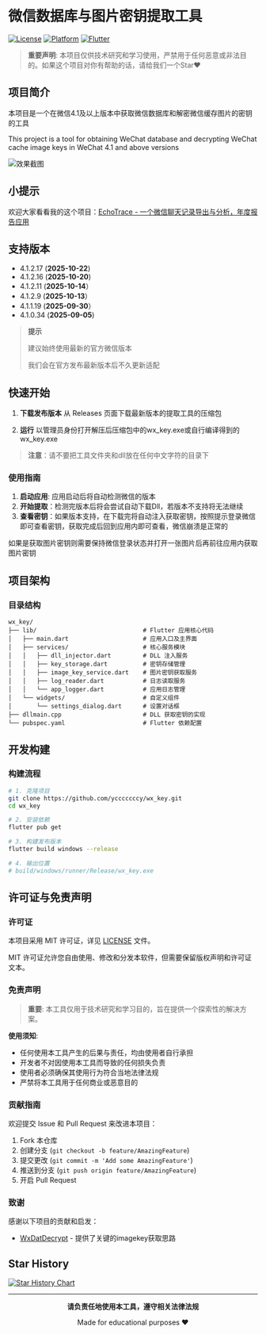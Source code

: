# 微信数据库与图片密钥提取工具

[![License](https://img.shields.io/badge/license-MIT-green.svg)](LICENSE)
[![Platform](https://img.shields.io/badge/platform-Windows-lightgrey.svg)](https://www.microsoft.com/windows)
[![Flutter](https://img.shields.io/badge/Flutter-3.9.2+-02569B.svg?logo=flutter)](https://flutter.dev)

> **重要声明**: 本项目仅供技术研究和学习使用，严禁用于任何恶意或非法目的。如果这个项目对你有帮助的话，请给我们一个Star❤️

## 项目简介

本项目是一个在微信4.1及以上版本中获取微信数据库和解密微信缓存图片的密钥的工具

This project is a tool for obtaining WeChat database and decrypting WeChat cache image keys in WeChat 4.1 and above versions

![效果截图](app.jpg)

## 小提示

欢迎大家看看我的这个项目：[EchoTrace - 一个微信聊天记录导出与分析，年度报告应用](https://github.com/ycccccccy/echotrace)


## 支持版本

- 4.1.2.17 (**2025-10-22**)
- 4.1.2.16 (**2025-10-20**)
- 4.1.2.11 (**2025-10-14**）
- 4.1.2.9 (**2025-10-13**）
- 4.1.1.19 (**2025-09-30**）
- 4.1.0.34 (**2025-09-05**)

> **提示**
>
> 建议始终使用最新的官方微信版本
>
> 我们会在官方发布最新版本后不久更新适配

## 快速开始

1. **下载发布版本**
   从 Releases 页面下载最新版本的提取工具的压缩包

2. **运行**
   以管理员身份打开解压后压缩包中的wx_key.exe或自行编译得到的wx_key.exe

> **注意**：请不要把工具文件夹和dll放在任何中文字符的目录下

### 使用指南

1. **启动应用**: 应用启动后将自动检测微信的版本
2. **开始提取**：检测完版本后将会尝试自动下载Dll，若版本不支持将无法继续
3. **查看密钥**：如果版本支持，在下载完将自动注入获取密钥，按照提示登录微信即可查看密钥，获取完成后回到应用内即可查看，微信崩溃是正常的

如果是获取图片密钥则需要保持微信登录状态并打开一张图片后再前往应用内获取图片密钥

## 项目架构

### 目录结构

```
wx_key/
├── lib/                              # Flutter 应用核心代码
│   ├── main.dart                     # 应用入口及主界面
│   ├── services/                     # 核心服务模块
│   │   ├── dll_injector.dart         # DLL 注入服务
│   │   ├── key_storage.dart          # 密钥存储管理
│   │   ├── image_key_service.dart    # 图片密钥获取服务
│   │   ├── log_reader.dart           # 日志读取服务
│   │   └── app_logger.dart           # 应用日志管理
│   └── widgets/                      # 自定义组件
│       └── settings_dialog.dart      # 设置对话框
├── dllmain.cpp                       # DLL 获取密钥的实现
└── pubspec.yaml                      # Flutter 依赖配置
```

## 开发构建

### 构建流程

```bash
# 1. 克隆项目
git clone https://github.com/ycccccccy/wx_key.git
cd wx_key

# 2. 安装依赖
flutter pub get

# 3. 构建发布版本
flutter build windows --release

# 4. 输出位置
# build/windows/runner/Release/wx_key.exe
```

## 许可证与免责声明

### 许可证

本项目采用 MIT 许可证，详见 [LICENSE](LICENSE) 文件。

MIT 许可证允许您自由使用、修改和分发本软件，但需要保留版权声明和许可证文本。

### 免责声明

> **重要**: 本工具仅用于技术研究和学习目的，旨在提供一个探索性的解决方案。

**使用须知**:
- 任何使用本工具产生的后果与责任，均由使用者自行承担
- 开发者不对因使用本工具而导致的任何损失负责
- 使用者必须确保其使用行为符合当地法律法规
- 严禁将本工具用于任何商业或恶意目的

### 贡献指南

欢迎提交 Issue 和 Pull Request 来改进本项目：

1. Fork 本仓库
2. 创建分支 (`git checkout -b feature/AmazingFeature`)
3. 提交更改 (`git commit -m 'Add some AmazingFeature'`)
4. 推送到分支 (`git push origin feature/AmazingFeature`)
5. 开启 Pull Request

### 致谢

感谢以下项目的贡献和启发：

- [WxDatDecrypt](https://github.com/recarto404/WxDatDecrypt) - 提供了关键的imagekey获取思路

## Star History

[![Star History Chart](https://api.star-history.com/svg?repos=ycccccccy/wx_key&type=date&legend=top-left)](https://www.star-history.com/#ycccccccy/wx_key&type=date&legend=top-left)

---

<div align="center">

**请负责任地使用本工具，遵守相关法律法规**

Made for educational purposes ❤️

</div>
